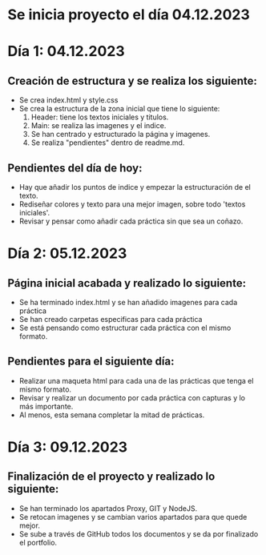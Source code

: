 # Se inicia proyecto el día 04.12.2023
# Día 1: 04.12.2023
## Creación de estructura y se realiza los siguiente:
- Se crea index.html y style.css
- Se crea la estructura de la zona inicial que tiene lo siguiente:
    1. Header: tiene los textos iniciales y titulos.
    2. Main: se realiza las imagenes y el indice.
    3. Se han centrado y estructurado la página y imagenes.
    4. Se realiza "pendientes" dentro de readme.md. 
## Pendientes del día de hoy:
- Hay que añadir los puntos de indice y empezar la estructuración de el texto.
- Rediseñar colores y texto para una mejor imagen, sobre todo 'textos iniciales'.
- Revisar y pensar como añadir cada práctica sin que sea un coñazo.

# Día 2: 05.12.2023
## Página inicial acabada y realizado lo siguiente:
- Se ha terminado index.html y se han añadido imagenes para cada práctica
- Se han creado carpetas especificas para cada práctica
- Se está pensando como estructurar cada práctica con el mismo formato.
## Pendientes para el siguiente día:
- Realizar una maqueta html para cada una de las prácticas que tenga el mismo formato.
- Revisar y realizar un documento por cada práctica con capturas y lo más importante.
- Al menos, esta semana completar la mitad de prácticas.

# Día 3: 09.12.2023
## Finalización de el proyecto y realizado lo siguiente:
- Se han terminado los apartados Proxy, GIT y NodeJS.
- Se retocan imagenes y se cambian varios apartados para que quede mejor.
- Se sube a través de GitHub todos los documentos y se da por finalizado el portfolio.
